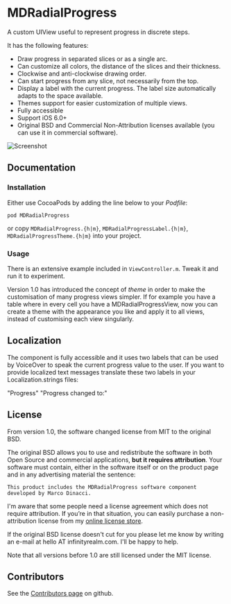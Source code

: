 # MDRadialProgress

A custom UIView useful to represent progress in discrete steps. 

It has the following features:

* Draw progress in separated slices or as a single arc.
* Can customize all colors, the distance of the slices and their thickness. 
* Clockwise and anti-clockwise drawing order.
* Can start progress from any slice, not necessarily from the top.
* Display a label with the current progress. The label size automatically adapts to the space available.
* Themes support for easier customization of multiple views.
* Fully accessible
* Support iOS 6.0+
* Original BSD and Commercial Non-Attribution licenses available (you can use it in commercial software).

![Screenshot](screenshot.png "Screenshot")

## Documentation

### Installation

Either use CocoaPods by adding the line below to your _Podfile_:

```
pod MDRadialProgress
```

or copy `MDRadialProgress.{h|m}`, `MDRadialProgressLabel.{h|m}`, `MDRadialProgressTheme.{h|m}` into your project.

### Usage

There is an extensive example included in `ViewController.m`. Tweak it and run it to experiment. 

Version 1.0 has introduced the concept of *theme* in order to make the customisation of many progress views
simpler. If for example you have a table where in every cell you have a MDRadialProgressView, now you
can create a theme with the appearance you like and apply it to all views, instead of customising
each view singularly.

## Localization
The component is fully accessible and it uses two labels that can be used by
VoiceOver to speak the current progress value to the user. 
If you want to provide localized text messages translate these two labels in your Localization.strings files:

"Progress"
"Progress changed to:"

## License
From version 1.0, the software changed license from MIT to the original BSD.

The original BSD allows you to use and redistribute the software in both Open Source
and commercial applications, **but it requires attribution**. 
Your software must contain, either in the software itself or on the product page and in
any advertising material the sentence:

```
This product includes the MDRadialProgress software component developed by Marco Dinacci.
```

I'm aware that some people need a license agreement which does not require attribution. If you’re in that situation, you can easily purchase a non-attribution license from my [online license store](http://sites.fastspring.com/intransitione/product/mdradialprogresslicenses).

If the original BSD license doesn't cut for you please let me know by writing an e-mail at
hello AT infinityrealm.com. I'll be happy to help.

Note that all versions before 1.0 are still licensed under the MIT license.

## Contributors
See the [Contributors page](https://github.com/mdinacci/MDRadialProgress/graphs/contributors) on github.

